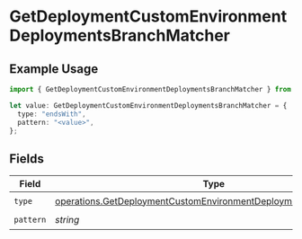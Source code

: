 # GetDeploymentCustomEnvironmentDeploymentsBranchMatcher

## Example Usage

```typescript
import { GetDeploymentCustomEnvironmentDeploymentsBranchMatcher } from "@vercel/sdk/models/operations";

let value: GetDeploymentCustomEnvironmentDeploymentsBranchMatcher = {
  type: "endsWith",
  pattern: "<value>",
};
```

## Fields

| Field                                                                                                                                                | Type                                                                                                                                                 | Required                                                                                                                                             | Description                                                                                                                                          |
| ---------------------------------------------------------------------------------------------------------------------------------------------------- | ---------------------------------------------------------------------------------------------------------------------------------------------------- | ---------------------------------------------------------------------------------------------------------------------------------------------------- | ---------------------------------------------------------------------------------------------------------------------------------------------------- |
| `type`                                                                                                                                               | [operations.GetDeploymentCustomEnvironmentDeploymentsResponseType](../../models/operations/getdeploymentcustomenvironmentdeploymentsresponsetype.md) | :heavy_check_mark:                                                                                                                                   | N/A                                                                                                                                                  |
| `pattern`                                                                                                                                            | *string*                                                                                                                                             | :heavy_check_mark:                                                                                                                                   | N/A                                                                                                                                                  |
